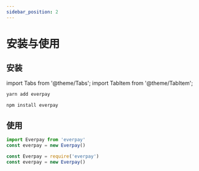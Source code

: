 ```yaml
---
sidebar_position: 2
---
```




# 安装与使用
## 安装
import Tabs from '@theme/Tabs';
import TabItem from '@theme/TabItem';

<Tabs>
<TabItem value="yarn" label="yarn" default>

```bash
yarn add everpay
```

</TabItem>
<TabItem value="js" label="npm">

```bash
npm install everpay
```

</TabItem>
</Tabs>


## 使用

<Tabs>
<TabItem value="es_module" label="ES Modules" default>

```ts
import Everpay from 'everpay'
const everpay = new Everpay()
```

</TabItem>
<TabItem value="commonjs" label="CommonJS">

```js
const Everpay = require('everpay')
const everpay = new Everpay()
```

</TabItem>
</Tabs>